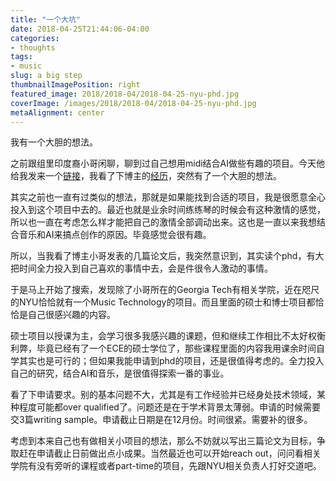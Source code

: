 ```yaml
---
title: "一个大坑"
date: 2018-04-25T21:44:06-04:00
categories:
- thoughts
tags:
- music
slug: a big step
thumbnailImagePosition: right
featured_image: 2018/2018-04/2018-04-25-nyu-phd.jpg
coverImage: /images/2018/2018-04/2018-04-25-nyu-phd.jpg
metaAlignment: center
---
```


我有一个大胆的想法。
<!--more-->

之前跟组里印度裔小哥闲聊，聊到过自己想用midi结合AI做些有趣的项目。今天他给我发来一个[链接](https://richardyang40148.github.io/TheBlog/)，我看了下博主的[经历](https://richardyang40148.github.io/)，突然有了一个大胆的想法。

其实之前也一直有过类似的想法，那就是如果能找到合适的项目，我是很愿意全心投入到这个项目中去的。最近也就是业余时间练练琴的时候会有这种激情的感觉，所以也一直在考虑怎么样才能把自己的激情全部调动出来。这也是一直以来我想结合音乐和AI来搞点创作的原因。毕竟感觉会很有趣。

所以，当我看了博主小哥发表的几篇论文后，我突然意识到，其实读个phd，有大把时间全力投入到自己喜欢的事情中去，会是件很令人激动的事情。

于是马上开始了搜索，发现除了小哥所在的Georgia Tech有相关学院，近在咫尺的NYU恰恰就有一个Music Technology的项目。而且里面的硕士和博士项目都恰恰是自己很感兴趣的内容。

硕士项目以授课为主，会学习很多我感兴趣的课题，但和继续工作相比不太好权衡利弊，毕竟已经有了一个ECE的硕士学位了，那些课程里面的内容我用课余时间自学其实也是可行的；但如果我能申请到phd的项目，还是很值得考虑的。全力投入自己的研究，结合AI和音乐，是很值得探索一番的事业。

看了下申请要求。别的基本问题不大，尤其是有工作经验并已经身处技术领域，某种程度可能都over qualified了。问题还是在于学术背景太薄弱。申请的时候需要交3篇writing sample。申请截止日期是在12月份。时间很紧。需要补的很多。

考虑到本来自己也有做相关小项目的想法，那么不妨就以写出三篇论文为目标，争取赶在申请截止日前做出点小成果。当然最近也可以开始reach out，问问看相关学院有没有旁听的课程或者part-time的项目，先跟NYU相关负责人打好交道吧。
